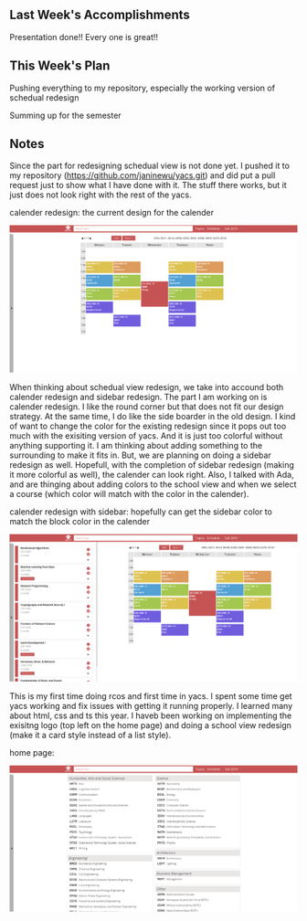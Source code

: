 ## Last Week's Accomplishments

Presentation done!! Every one is great!!
    
## This Week's Plan

Pushing everything to my repository, especially the working version of schedual redesign

Summing up for the semester


## Notes


Since the part for redesigning schedual view is not done yet. I pushed it to my repository (https://github.com/janinewu/yacs.git) and did put a pull request just to show what I have done with it. The stuff there works, but it just does not look right with the rest of the yacs.

calender redesign: the current design for the calender

![alt text](https://raw.githubusercontent.com/janinewu/rcos-status-updates/master/spring_2019/Screenshot%20from%202019-04-26%2015-34-40.png)

When thinking about schedual view redesign, we take into accound both calender redesign and sidebar redesign. The part I am
working on is calender redesign. I like the round corner but that does not fit our design strategy. At the same time, I do like
the side boarder in the old design. I kind of want to change the color for the existing redesign since it pops out too much
with the exisiting version of yacs. And it is just too colorful without anything supporting it. I am thinking about adding something
to the surrounding to make it fits in.
But, we are planning on doing a sidebar redesign as well. Hopefull, with the completion of 
sidebar redesign (making it more colorful as well), the calender can look right. Also, I talked with Ada, and are thinging about
adding colors to the school view and when we select a course (which color will match with the color in the calender).


calender redesign with sidebar: hopefully can get the sidebar color to match the block color in the calender 

![alt text](https://raw.githubusercontent.com/janinewu/rcos-status-updates/master/spring_2019/Screenshot%20from%202019-04-26%2015-34-23.png)


This is my first time doing rcos and first time in yacs. I spent some time get yacs working and fix issues with getting it running
properly. I learned many about html, css and ts this year. I haveb been working on implementing the exisitng logo (top left on the 
home page) and doing a school view redesign (make it a card style instead of a list style). 

home page:

![alt text](https://raw.githubusercontent.com/janinewu/rcos-status-updates/master/spring_2019/Screenshot%20from%202019-04-26%2015-36-02.png)
